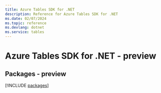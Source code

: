 ```yaml
---
title: Azure Tables SDK for .NET
description: Reference for Azure Tables SDK for .NET
ms.date: 02/07/2024
ms.topic: reference
ms.devlang: dotnet
ms.service: tables
---
```

# Azure Tables SDK for .NET - preview
## Packages - preview
[!INCLUDE [packages](tables-index.md)]